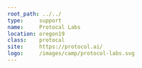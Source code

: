```yaml
---
root_path: ../../
type:     support
name:     Protocal Labs
location: oregon19
class:    protocal
site:     https://protocol.ai/
logo:     /images/camp/protocol-labs.svg
---
```

